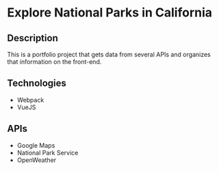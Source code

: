 # Explore National Parks in California

## Description
This is a portfolio project that gets data from several APIs and organizes that information on the front-end.

## Technologies
- Webpack
- VueJS

## APIs
- Google Maps
- National Park Service
- OpenWeather
